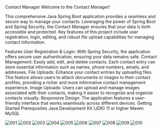 Contact Manager
Welcome to the Contact Manager!

This comprehensive Java Spring Boot application provides a seamless and secure way to manage your contacts. Leveraging the power of Spring Boot and Spring Security, the Contact Manager ensures that your data is both accessible and protected. Key features of this project include user registration, login, editing, and robust file upload capabilities for managing contact information.

Features
User Registration & Login: With Spring Security, the application offers secure user authentication, ensuring your data remains safe.
Contact Management: Easily add, edit, and delete contacts. Each contact entry can store essential information such as names, phone numbers, emails, and addresses.
File Uploads: Enhance your contact entries by uploading files. This feature allows users to attach documents or images to their contact profiles, providing a richer and more informative contact management experience.
Image Uploads: Users can upload and manage images associated with their contacts, making it easier to recognize and organize contacts visually.
Responsive Design: The application features a user-friendly interface that works seamlessly across different devices.
Getting Started
Prerequisites
Java Development Kit (JDK) 11 or higher
Maven
MySQL


![001](https://github.com/AMANPATEL1108/SmartContactManager/assets/108643338/3e6aba10-6a8f-407b-a4ee-8a17c186eded)
![002](https://github.com/AMANPATEL1108/SmartContactManager/assets/108643338/b5893a99-7382-4309-a53f-a15104339aab)
![003](https://github.com/AMANPATEL1108/SmartContactManager/assets/108643338/f19eb845-29ae-45ef-ba2d-90d06c64f6af)
![004](https://github.com/AMANPATEL1108/SmartContactManager/assets/108643338/92563726-b70d-41c9-b70a-e3fa3b6bf531)
![005](https://github.com/AMANPATEL1108/SmartContactManager/assets/108643338/e373b984-0f26-4bf8-930b-a8d09ddda93a)
![006](https://github.com/AMANPATEL1108/SmartContactManager/assets/108643338/d63a8c9a-ea38-43e2-84e9-e08dfdd525cf)
![007](https://github.com/AMANPATEL1108/SmartContactManager/assets/108643338/0ad3f4d6-67ea-40c7-a003-4bb307776a7d)
![008](https://github.com/AMANPATEL1108/SmartContactManager/assets/108643338/9c37a593-abc4-4d0b-b532-a45618111b82)
![009](https://github.com/AMANPATEL1108/SmartContactManager/assets/108643338/1ca0d3dc-209a-4254-be78-656f3b4cb7b3)
![010](https://github.com/AMANPATEL1108/SmartContactManager/assets/108643338/e04acbc0-86c2-4318-8eda-314e17ab614f)
